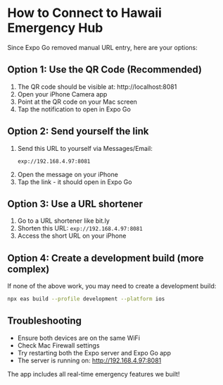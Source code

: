 # How to Connect to Hawaii Emergency Hub

Since Expo Go removed manual URL entry, here are your options:

## Option 1: Use the QR Code (Recommended)
1. The QR code should be visible at: http://localhost:8081
2. Open your iPhone Camera app
3. Point at the QR code on your Mac screen
4. Tap the notification to open in Expo Go

## Option 2: Send yourself the link
1. Send this URL to yourself via Messages/Email: 
   ```
   exp://192.168.4.97:8081
   ```
2. Open the message on your iPhone
3. Tap the link - it should open in Expo Go

## Option 3: Use a URL shortener
1. Go to a URL shortener like bit.ly
2. Shorten this URL: `exp://192.168.4.97:8081`
3. Access the short URL on your iPhone

## Option 4: Create a development build (more complex)
If none of the above work, you may need to create a development build:
```bash
npx eas build --profile development --platform ios
```

## Troubleshooting
- Ensure both devices are on the same WiFi
- Check Mac Firewall settings
- Try restarting both the Expo server and Expo Go app
- The server is running on: http://192.168.4.97:8081

The app includes all real-time emergency features we built!